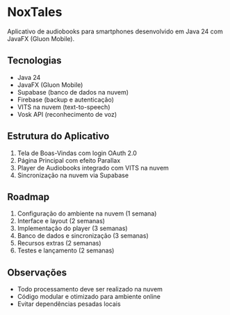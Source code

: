 # NoxTales

Aplicativo de audiobooks para smartphones desenvolvido em Java 24 com JavaFX (Gluon Mobile).

## Tecnologias
- Java 24
- JavaFX (Gluon Mobile)
- Supabase (banco de dados na nuvem)
- Firebase (backup e autenticação)
- VITS na nuvem (text-to-speech)
- Vosk API (reconhecimento de voz)

## Estrutura do Aplicativo
1. Tela de Boas-Vindas com login OAuth 2.0
2. Página Principal com efeito Parallax
3. Player de Audiobooks integrado com VITS na nuvem
4. Sincronização na nuvem via Supabase

## Roadmap
1. Configuração do ambiente na nuvem (1 semana)
2. Interface e layout (2 semanas)
3. Implementação do player (3 semanas)
4. Banco de dados e sincronização (3 semanas)
5. Recursos extras (2 semanas)
6. Testes e lançamento (2 semanas)

## Observações
- Todo processamento deve ser realizado na nuvem
- Código modular e otimizado para ambiente online
- Evitar dependências pesadas locais
